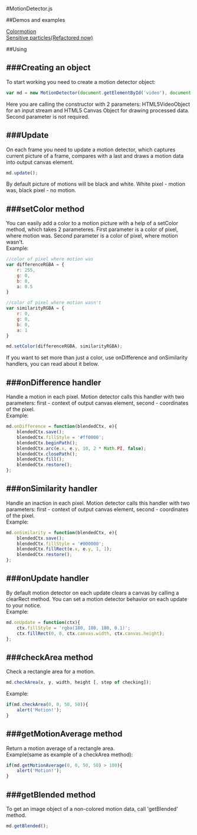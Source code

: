 #MotionDetector.js

##Demos and examples

[Colormotion](http://vodkabears.github.com/colormotion/)<br />
[Sensitive particles(Refactored now)](http://vodkabears.github.com/sensitive-particles/)

##Using

###Creating an object
------------------
To start working you need to create a motion detector object:<br/>
```js
var md = new MotionDetector(document.getElementById('video'), document.getElementById('output'));
```
Here you are calling the constructor with 2 parameters: HTML5VideoObject for an input stream and HTML5 Canvas Object for drawing processed data.
Second parameter is not required.

###Update
---------
On each frame you need to update a motion detector, which captures current picture of a frame, compares with a last and draws a motion data into output canvas element.<br/>
```js
md.update();
```
By default picture of motions will be black and white. White pixel - motion was, black pixel - no motion.<br/>

###setColor method
---------------------------
You can easily add a color to a motion picture with a help of a setColor method, which takes 2 parameteres.
First parameter is a color of pixel, where motion was.
Second parameter is a color of pixel, where motion wasn't.<br/>
Example:
```js
//color of pixel where motion was
var differenceRGBA = {
	r: 255,
	g: 0,
	b: 0,
	a: 0.5
}

//color of pixel where motion wasn't
var similarityRGBA = {
	r: 0,
	g: 0,
	b: 0,
	a: 1
}

md.setColor(differenceRGBA, similarityRGBA);
```
If you want to set more than just a color, use onDifference and onSimilarity handlers, you can read about it below.

###onDifference handler
-----------------------------
Handle a motion in each pixel.
Motion detector calls this handler with two parameters: first - context of output canvas element, second - coordinates of the pixel.<br/>
Example:
```js
md.onDifference = function(blendedCtx, e){
	blendedCtx.save();
	blendedCtx.fillStyle = '#ff0000';
	blendedCtx.beginPath();
	blendedCtx.arc(e.x, e.y, 10, 2 * Math.PI, false);
	blendedCtx.closePath();
	blendedCtx.fill();
	blendedCtx.restore();
};
```

###onSimilarity handler
-----------------------------
Handle an inaction in each pixel.
Motion detector calls this handler with two parameters: first - context of output canvas element, second - coordinates of the pixel.<br/>
Example:
```js
md.onSimilarity = function(blendedCtx, e){
	blendedCtx.save();
	blendedCtx.fillStyle = '#000000';
	blendedCtx.fillRect(e.x, e.y, 1, 1);
	blendedCtx.restore();
};
```

###onUpdate handler
-----------------
By default motion detector on each update clears a canvas by calling a clearRect method.
You can set a motion detector behavior on each update to your notice.<br/>
Example:
```js
md.onUpdate = function(ctx){
	ctx.fillStyle = 'rgba(180, 180, 180, 0.1)';
	ctx.fillRect(0, 0, ctx.canvas.width, ctx.canvas.height);
};
```

###checkArea method
----------------
Check a rectangle area for a motion.
```js
md.checkArea(x, y, width, height [, step of checking]);
```
Example:
```js
if(md.checkArea(0, 0, 50, 50)){
	alert('Motion!');
}
```

###getMotionAverage method
------------------------
Return a motion average of a rectangle area.<br/>
Example(same as example of a checkArea method):
```js
if(md.getMotionAverage(0, 0, 50, 50) > 100){
	alert('Motion!');
}
```

###getBlended method
-----------------
To get an image object of a non-colored motion data, call 'getBlended' method.
```js
md.getBlended();
```